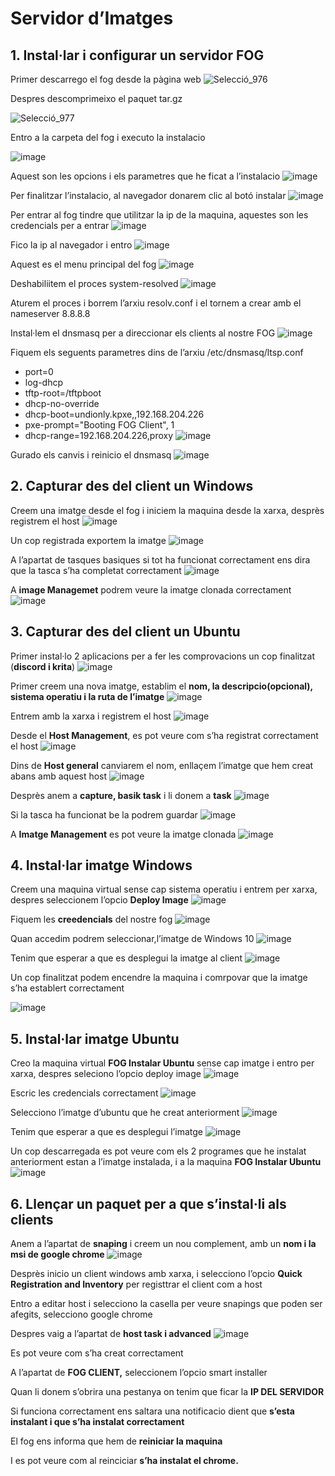 # Servidor d’Imatges

## 1. Instal·lar i configurar un servidor FOG

Primer descarrego el fog desde la pàgina web
![Selecció_976](https://github.com/omarine12/MP05/assets/113585932/86a42610-ecfe-4734-b269-33d9c554b7b3)

Despres descomprimeixo el paquet tar.gz

![Selecció_977](https://github.com/omarine12/MP05/assets/113585932/8e59bc74-b8bd-4750-8461-87d08f3cd7d1)

Entro a la carpeta del fog i executo la instalacio

![image](https://github.com/omarine12/MP05/assets/113585932/28f7d41f-6d3d-4a22-9642-6a3514691907)

Aquest son les opcions i els parametres que he ficat a l’instalacio
![image](https://github.com/omarine12/MP05/assets/113585932/81bb98de-3970-4669-953e-843638bf394d)

Per finalitzar l’instalacio, al navegador donarem clic al botó instalar
![image](https://github.com/omarine12/MP05/assets/113585932/3dc9af6e-0116-42aa-b743-77b61fb8a995)

Per entrar al fog tindre que utilitzar la ip de la maquina, aquestes son les credencials per a entrar
![image](https://github.com/omarine12/MP05/assets/113585932/7a62b721-9da3-4a68-882a-68ddfc1cda2e)

Fico la ip al navegador i entro
![image](https://github.com/omarine12/MP05/assets/113585932/05175f97-79b9-43ee-a2bc-94d2d3c5e20c)

Aquest es el menu principal del fog
![image](https://github.com/omarine12/MP05/assets/113585932/9f68df2b-09cb-45c2-b5c6-9462391b7525)

Deshabiliitem el proces system-resolved
![image](https://github.com/omarine12/MP05/assets/113585932/292bfdc2-122e-4cbf-aa40-32c362041fb1)


Aturem el proces i borrem l’arxiu resolv.conf i el tornem a crear amb el nameserver 8.8.8.8

Instal·lem el dnsmasq per a direccionar els clients al nostre FOG
![image](https://github.com/omarine12/MP05/assets/113585932/a4754fce-3439-48d9-8f94-ef812c36d3f0)

Fiquem els seguents parametres dins de l’arxiu /etc/dnsmasq/ltsp.conf

- port=0
- log-dhcp
- tftp-root=/tftpboot
- dhcp-no-override
- dhcp-boot=undionly.kpxe,,192.168.204.226
- pxe-prompt="Booting FOG Client", 1
- dhcp-range=192.168.204.226,proxy
![image](https://github.com/omarine12/MP05/assets/113585932/add3ecc3-c56b-41ba-be17-ab2b1c1d7f1a)


Gurado els canvis i reinicio el dnsmasq
![image](https://github.com/omarine12/MP05/assets/113585932/5b3ba451-70f0-4369-84ce-ecfc3f6b0af3)


## 2. Capturar des del client un Windows

Creem una imatge desde el fog i iniciem la maquina desde la xarxa, desprès registrem el host
![image](https://github.com/omarine12/MP05/assets/113585932/7bc5e650-78a0-4f4d-9452-5ada6a265397)

Un cop registrada exportem la imatge
![image](https://github.com/omarine12/MP05/assets/113585932/9f2c4092-dbf4-440c-9609-a193968db03a)

A l’apartat de tasques basiques si tot ha funcionat correctament ens dira que la tasca s’ha completat correctament
![image](https://github.com/omarine12/MP05/assets/113585932/e2083195-08dc-4652-894a-c0aac4922f83)


A **image Managemet** podrem veure la imatge clonada correctament
![image](https://github.com/omarine12/MP05/assets/113585932/f91729f9-b5db-49fc-a17e-17bf11ad0581)



## 3. Capturar des del client un Ubuntu

Primer instal·lo 2 aplicacions per a fer les comprovacions un cop finalitzat (**discord i krita**)
![image](https://github.com/omarine12/MP05/assets/113585932/b6e06dc1-2b6d-420c-824c-1bdd5d2594fc)


Primer creem una nova imatge, establim el **nom, la descripcio(opcional), sistema operatiu i la ruta de l’imatge**
![image](https://github.com/omarine12/MP05/assets/113585932/eb3b1ffc-5e50-4e1d-94f8-e80b9c0a90ed)

Entrem amb la xarxa i registrem el host
![image](https://github.com/omarine12/MP05/assets/113585932/04773058-3cba-47ed-b0fe-9950be4e8f62)


Desde el **Host Management**, es pot veure com s’ha registrat correctament el host
![image](https://github.com/omarine12/MP05/assets/113585932/f42524bf-9631-4f04-ae57-955cd9e0d111)

Dins de **Host general** canviarem el nom, enllaçem l’imatge que hem creat abans amb aquest host
![image](https://github.com/omarine12/MP05/assets/113585932/e64e1bad-f962-41b4-bf40-f885c08619be)

Desprès anem a **capture, basik task** i li donem a **task**
![image](https://github.com/omarine12/MP05/assets/113585932/75cff8b3-0364-46bf-9225-fb3681b027a3)


Si la tasca ha funcionat be la podrem guardar
![image](https://github.com/omarine12/MP05/assets/113585932/d385fc85-43ab-4ddd-a3ab-fd281e990e45)

A **Imatge Management** es pot veure la imatge clonada
![image](https://github.com/omarine12/MP05/assets/113585932/c24f4a54-40c0-4af0-9fe7-dd5688b14ae8)


## 4. Instal·lar imatge Windows

Creem una maquina virtual sense cap sistema operatiu i entrem per xarxa, despres seleccionem l’opcio **Deploy Image**
![image](https://github.com/omarine12/MP05/assets/113585932/5cf72bd2-94d7-4d5b-918a-a60124a472bc)

Fiquem les **creedencials** del nostre fog
![image](https://github.com/omarine12/MP05/assets/113585932/41ab67f9-87d8-46ea-9011-e1575aaf337c)

Quan accedim podrem seleccionar,l’imatge de Windows 10
![image](https://github.com/omarine12/MP05/assets/113585932/6dafe4f1-eca6-4687-a1fe-45641dc34c8e)

Tenim que esperar a que es desplegui la imatge al client
![image](https://github.com/omarine12/MP05/assets/113585932/d7f04eae-17a5-42f6-910b-abe4f30ad7d3)


Un cop finalitzat podem encendre la maquina i comrpovar que la imatge s’ha establert correctament

![image](https://github.com/omarine12/MP05/assets/113585932/2dda4fcb-97a5-4b67-aadc-831141e31b04)




## 5. Instal·lar imatge Ubuntu

Creo la maquina virtual **FOG Instalar Ubuntu** sense cap imatge i entro per xarxa, despres seleciono l’opcio deploy image
![image](https://github.com/omarine12/MP05/assets/113585932/f733837e-51e7-4671-9f95-eb5059b31350)

Escric les credencials correctament
![image](https://github.com/omarine12/MP05/assets/113585932/f03c47fa-02ab-415a-8e4d-6f89f125ce63)

Selecciono l’imatge d’ubuntu que he creat anteriorment
![image](https://github.com/omarine12/MP05/assets/113585932/53bef4c3-76a9-48e9-8dee-4c7ee04aee12)


Tenim que esperar a que es desplegui l’imatge
![image](https://github.com/omarine12/MP05/assets/113585932/09f77964-de7f-4b9e-ba0b-6c8e2bcb8106)

Un cop descarregada es pot veure com els 2 programes que he instalat anteriorment estan a l’imatge instalada, i a la maquina **FOG Instalar Ubuntu**
![image](https://github.com/omarine12/MP05/assets/113585932/bf9d7db1-cc14-4808-8dc9-0d646b676237)


## 6. Llençar un paquet per a que s’instal·li als clients

Anem a l’apartat de **snaping** i creem un nou complement, amb un **nom i la msi de google chrome**
![image](https://github.com/omarine12/MP05/assets/113585932/52edb2c8-312b-4284-9c75-948b70641de1)

Desprès inicio un client windows amb xarxa, i selecciono l’opcio **Quick Registration and Inventory** per registtrar el client com a host


Entro a editar host i selecciono la casella per veure snapings que poden ser afegits, selecciono google chrome

Despres vaig a l’apartat de **host task i advanced**
![image](https://github.com/omarine12/MP05/assets/113585932/fe108f35-a2b9-44d8-ac1c-4ec24f2df749)


Es pot veure com s’ha creat correctament


A l’apartat de **FOG CLIENT,** seleccionem l’opcio smart installer


Quan li donem s’obrira una pestanya on tenim que ficar la **IP DEL SERVIDOR**

Si funciona correctament ens saltara una notificacio dient que **s’esta instalant i que s’ha instalat correctament**



El fog ens informa que hem de **reiniciar la maquina**


I es pot veure com al reinciciar **s’ha instalat el chrome.**

